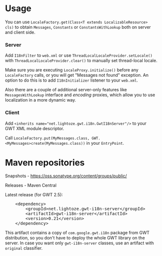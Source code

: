 # Usage
You can use `LocaleFactory.get(Class<T extends LocalizableResource> cls)` to obtain `Messages`, `Constants` or `ConstantsWithLookup` both on server and client side.

### Server
Add `I18nFilter` to `web.xml` or use `ThreadLocalLocaleProvider.setLocale()` with `ThreadLocalLocaleProvider.clear()` to manually set thread-local locale.

Make sure you are executing `LocaleProxy.initialize()` before any `LocaleFactory` calls, or you will get "Messages not found" exception. An option to do this is to add `I18nInitializer` listener to your `web.xml`.

Also there are a couple of additional server-only features like `MessagesWithLookup` interface and *encoding* proxies, which allow you to use localization in a more dynamic way.

### Client
Add `<inherits name="net.lightoze.gwt.i18n.GwtI18nServer"/>` to your GWT XML module descriptor.

Call `LocaleFactory.put(MyMessages.class, GWT.<MyMessages>create(MyMessages.class))` in your `EntryPoint`.

# Maven repositories
Snapshots - <https://oss.sonatype.org/content/groups/public/>

Releases - Maven Central

Latest release (for GWT 2.5):
<pre>
    &lt;dependency&gt;
        &lt;groupId&gt;net.lightoze.gwt-i18n-server&lt;/groupId&gt;
        &lt;artifactId&gt;gwt-i18n-server&lt;/artifactId&gt;
        &lt;version&gt;0.21&lt;/version&gt;
    &lt;/dependency&gt;
</pre>

This artifact contains a copy of `com.google.gwt.i18n` package from GWT distribution, so you don't have to deploy the whole GWT library on the server.
In case you want only `gwt-i18n-server` classes, use an artifact with `original` classifier.
